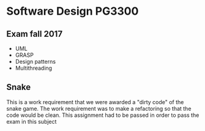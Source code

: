 # Software Design PG3300

## Exam fall 2017

- UML
- GRASP
- Design patterns
- Multithreading


## Snake

This is a work requirement that we were awarded a "dirty code" of the snake game. 
The work requirement was to make a refactoring so that the code would be clean.
This assignment had to be passed in order to pass the exam in this subject
